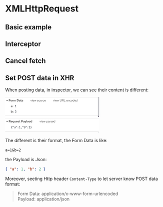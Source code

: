 # XMLHttpRequest

## Basic example

## Interceptor

## Cancel fetch

## Set POST data in XHR

When posting data, in inspector, we can see their content is different:

<img src="../assets/post_form.png" width="300">

<img src="../assets/post_payload.png" width="300">

The different is their format, the Form Data is like:

```text
a=1&b=2
```

the Payload is Json:

```json
{ "a": 1, "b": 2 }
```

Moreover, seeting Http header `Content-Type` to let server know POST data format:

> Form Data: application/x-www-form-urlencoded <br>
> Payload: application/json
